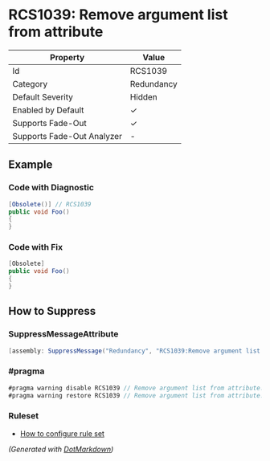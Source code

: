 # RCS1039: Remove argument list from attribute

| Property                    | Value      |
| --------------------------- | ---------- |
| Id                          | RCS1039    |
| Category                    | Redundancy |
| Default Severity            | Hidden     |
| Enabled by Default          | &#x2713;   |
| Supports Fade\-Out          | &#x2713;   |
| Supports Fade\-Out Analyzer | \-         |

## Example

### Code with Diagnostic

```csharp
[Obsolete()] // RCS1039
public void Foo()
{
}
```

### Code with Fix

```csharp
[Obsolete]
public void Foo()
{
}
```

## How to Suppress

### SuppressMessageAttribute

```csharp
[assembly: SuppressMessage("Redundancy", "RCS1039:Remove argument list from attribute.", Justification = "<Pending>")]
```

### \#pragma

```csharp
#pragma warning disable RCS1039 // Remove argument list from attribute.
#pragma warning restore RCS1039 // Remove argument list from attribute.
```

### Ruleset

* [How to configure rule set](../HowToConfigureAnalyzers.md)

*\(Generated with [DotMarkdown](http://github.com/JosefPihrt/DotMarkdown)\)*